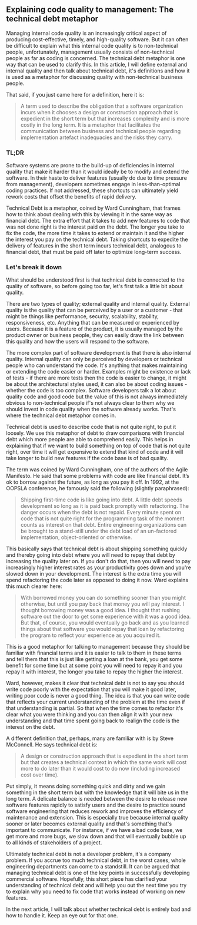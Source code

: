 ## Explaining code quality to management: The technical debt metaphor

Managing internal code quality is an increasingly critical aspect of producing cost-effective, timely, and high-quality software. But it can often be difficult to explain what this internal code quality is to non-technical people, unfortunately, management usually consists of non-technical people as far as coding is concerned. The technical debt metaphor is one way that can be used to clarify this. In this article, I will define external and internal quality and then talk about technical debt, it's definitions and how it is used as a metaphor for discussing quality with non-technical business people. 

That said, if you just came here for a definition, here it is: 

> A term used to describe the obligation that a software organization incurs when it chooses a design or construction approach that is expedient in the short term but that increases complexity and is more costly in the long term. It is a metaphor that facilitates the communication between business and technical people regarding implementation artefact inadequacies and the risks they carry.

### TL;DR

Software systems are prone to the build-up of deficiencies in internal quality that make it harder than it would ideally be to modify and extend the software. In their haste to deliver features (usually do due to time pressure from management), developers sometimes engage in less-than-optimal coding practices. If not addressed, these shortcuts can ultimately yield rework costs that offset the benefits of rapid delivery. 

Technical Debt is a metaphor, coined by Ward Cunningham, that frames how to think about dealing with this by viewing it in the same way as financial debt. The extra effort that it takes to add new features to code that was not done right is the interest paid on the debt. The longer you take to fix the code, the more time it takes to extend or maintain it and the higher the interest you pay on the technical debt. Taking shortcuts to expedite the delivery of features in the short term incurs technical debt, analogous to financial debt, that must be paid off later to optimize long-term success.

### Let's break it down

What should be understood first is that technical debt is connected to the quality of software, so before going too far, let's first talk a little bit about quality. 

There are two types of quality; external quality and internal quality. External quality is the quality that can be perceived by a user or a customer - that might be things like performance, security, scalability, stability, responsiveness, etc. Anything that can be measured or experienced by users. Because it is a feature of the product, it is usually managed by the product owner or business people, they can easily draw the link between this quality and how the users will respond to the software. 

The more complex part of software development is that there is also internal quality. Internal quality can only be perceived by developers or technical people who can understand the code. It's anything that makes maintaining or extending the code easier or harder. Examples might be existence or lack of tests - if there are more tests then the code is easier to change, it might be about the architectural styles used, it can also be about coding issues - whether the code is too complex. Software developers talk a lot about quality code and good code but the value of this is not always immediately obvious to non-technical people if's not always clear to them why we should invest in code quality when the software already works. That's where the technical debt metaphor comes in. 

Technical debt is used to describe code that is not quite right, to put it loosely. We use this metaphor of debt to draw comparisons with financial debt which more people are able to comprehend easily. This helps in explaining that if we want to build something on top of code that is not quite right, over time it will get expensive to extend that kind of code and it will take longer to build new features if the code base is of bad quality. 

The term was coined by Ward Cunningham, one of the authors of the Agile Manifesto. He said that some problems with code are like financial debt. It’s ok to borrow against the future, as long as you pay it off. In 1992, at the OOPSLA conference, he famously said the following (slightly paraphrased):

> Shipping first-time code is like going into debt. A little debt speeds development so long as it is paid back promptly with refactoring. The danger occurs when the debt is not repaid. Every minute spent on code that is not quite right for the programming task of the moment counts as interest on that debt. Entire engineering organizations can be brought to a stand-still under the debt load of an un-factored implementation, object-oriented or otherwise.

This basically says that technical debt is about shipping something quickly and thereby going into debt where you will need to repay that debt by increasing the quality later on. If you don't do that, then you will need to pay increasingly higher interest rates as your productivity goes down and you're slowed down in your development. The interest is the extra time you will spend refactoring the code later as opposed to doing it now. Ward explains this much clearer here:

> With borrowed money you can do something sooner than you might otherwise, but until you pay back that money you will pay interest. I thought borrowing money was a good idea. I thought that rushing software out the door to get some experience with it was a good idea. But that, of course, you would eventually go back and as you learned things about that software you would repay that loan by refactoring the program to reflect your experience as you acquired it.

This is a good metaphor for talking to management because they should be familiar with financial terms and it is easier to talk to them in these terms and tell them that this is just like getting a loan at the bank, you get some benefit for some time but at some point you will need to repay it and you repay it with interest, the longer you take to repay the higher the interest. 

Ward, however, makes it clear that technical debt is not to say you should write code poorly with the expectation that you will make it good later, writing poor code is never a good thing. The idea is that you can write code that reflects your current understanding of the problem at the time even if that understanding is partial. So that when the time comes to refactor it's clear what you were thinking and you can then align it with your new understanding and that time spent going back to realign the code is the interest on the debt.

A different definition that, perhaps, many are familiar with is by Steve McConnell. He says technical debt is: 

> A design or construction approach that is expedient in the short term but that creates a technical context in which the same work will cost more to do later than it would cost to do now (including increased cost over time).

Put simply, it means doing something quick and dirty and we gain something in the short term but with the knowledge that it will bite us in the long term. A delicate balance is needed between the desire to release new software features rapidly to satisfy users and the desire to practice sound software engineering that reduces rework and improves the efficiency of maintenance and extension. This is especially true because internal quality sooner or later becomes external quality and that's something that's important to communicate. For instance, if we have a bad code base, we get more and more bugs, we slow down and that will eventually bubble up to all kinds of stakeholders of a project. 

Ultimately technical debt is not a developer problem, it's a company problem. If you accrue too much technical debt, in the worst cases, whole engineering departments can come to a standstill. It can be argued that managing technical debt is one of the key points in successfully developing commercial software. Hopefully, this short piece has clarified your understanding of technical debt and will help you out the next time you try to explain why you need to fix code that works instead of working on new features.  

In the next article, I will talk about whether technical debt is entirely bad and how to handle it. Keep an eye out for that one.